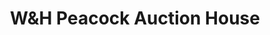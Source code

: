 ---
title: "W&H Peacock Auction House"
url: /bedford/wandh-peacock-auction-house/
shop: antiques
---